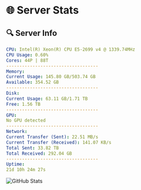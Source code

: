 # 🌐 Server Stats
## 🔍 Server Info
```yaml
CPU: Intel(R) Xeon(R) CPU E5-2699 v4 @ 1339.74MHz
CPU Usage: 0.60%
Cores: 44P | 88T
-----------------------------------
Memory:
Current Usage: 145.80 GB/503.74 GB
Available: 354.52 GB
-----------------------------------
Disk:
Current Usage: 63.11 GB/1.71 TB
Free: 1.56 TB
-----------------------------------
GPU:
No GPU detected
-----------------------------------
Network:
Current Transfer (Sent): 22.51 MB/s
Current Transfer (Received): 141.07 KB/s
Total Sent: 33.82 TB
Total Received: 292.04 GB
-----------------------------------
Uptime:
21d 10h 24m 27s
```
![GitHub Stats](https://img.shields.io/badge/Updated-2025-03-29_07:47:16-blue)
